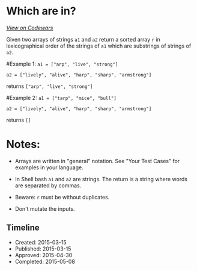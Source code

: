 # Which are  in?
[*View on Codewars*](https://www.codewars.com/kata/which-are-in)

Given two arrays of strings `a1` and `a2` return a sorted array `r` in lexicographical order of the strings of `a1` which are substrings of strings of `a2`.

#Example 1:
`a1 = ["arp", "live", "strong"]`

`a2 = ["lively", "alive", "harp", "sharp", "armstrong"]`

returns `["arp", "live", "strong"]`

#Example 2:
`a1 = ["tarp", "mice", "bull"]`

`a2 = ["lively", "alive", "harp", "sharp", "armstrong"]`

returns `[]`

# Notes: 
- Arrays are written in "general" notation. See "Your Test Cases" for examples in your language.

- In Shell bash `a1` and `a2` are strings. The return is a string where words are separated by commas.


- Beware: `r` must be without duplicates.
- Don't mutate the inputs.

## Timeline
- Created: 2015-03-15
- Published: 2015-03-15
- Approved: 2015-04-30
- Completed: 2015-05-08